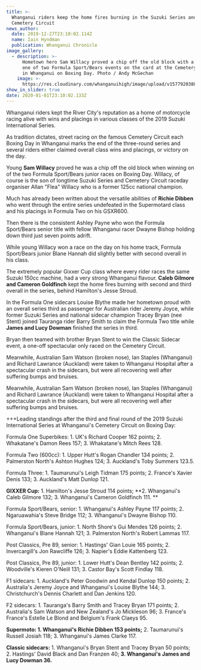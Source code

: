 ```yaml
---
title: >-
  Whanganui riders keep the home fires burning in the Suzuki Series and on
  Cemetery Circuit 
news_author:
  date: 2019-12-27T23:10:02.114Z
  name: Iain Hyndman
  publication: Whanganui Chronicle
image_gallery:
  - description: >-
      Hometown hero Sam Willacy proved a chip off the old block with a win in
      one of two Formula Sport/Bears events on the card at the Cemetery Circuit
      in Whanganui on Boxing Day. Photo / Andy McGechan
    image: >-
      https://res.cloudinary.com/whanganuihigh/image/upload/v1577920388/News/Sam_Willacy_Chron_28.12.19.jpg
show_in_slider: true
date: 2020-01-01T23:10:02.133Z
---
```

Whanganui riders kept the River City's reputation as a home of motorcycle racing alive with wins and placings in various classes of the 2019 Suzuki International Series.

As tradition dictates, street racing on the famous Cemetery Circuit each Boxing Day in Whanganui marks the end of the three-round series and several riders either claimed overall class wins and placings, or victory on the day.

Young **Sam Willacy** proved he was a chip off the old block when winning on of the two Formula Sport/Bears junior races on Boxing Day. Willacy, of course is the son of longtime Suzuki Series and Cemetery Circuit raceday organiser Allan "Flea" Willacy who is a former 125cc national champion.

Much has already been written about the versatile abilities of **Richie Dibben** who went through the entire series undefeated in the Supermotard class and his placings in Formula Two on his GSXR600.

Then there is the consistent Ashley Payne who won the Formula Sport/Bears senior title with fellow Whanganui racer Dwayne Bishop holding down third just seven points adrift.

While young Willacy won a race on the day on his home track, Formula Sport/Bears junior Blane Hannah did slightly better with second overall in his class.

The extremely popular Gixxer Cup class where every rider races the same Suzuki 150cc machine, had a very strong Whanganui flavour. **Caleb Gilmore and Cameron Goldfinch** kept the home fires burning with second and third overall in the series, behind Hamilton's Jesse Stroud.

In the Formula One sidecars Louise Blythe made her hometown proud with an overall series third as passenger for Australian rider Jeremy Joyce, while former Suzuki Series and national sidecar champion Tracey Bryan (nee Stent) joined Tauranga rider Barry Smith to claim the Formula Two title while **James and Lucy Dowman** finished the series in third. 

Bryan then teamed with brother Bryan Stent to win the Classic Sidecar event, a one-off spectacular only raced on the Cemetery Circuit.

Meanwhile, Australian Sam Watson (broken nose), Ian Staples (Whanganui) and Richard Lawrance (Auckland) were taken to Whanganui Hospital after a spectacular crash in the sidecars, but were all recovering well after suffering bumps and bruises.

Meanwhile, Australian Sam Watson (broken nose), Ian Staples (Whanganui) and Richard Lawrance (Auckland) were taken to Whanganui Hospital after a spectacular crash in the sidecars, but were all recovering well after suffering bumps and bruises.

+++Leading standings after the third and final round of the 2019 Suzuki International Series at Whanganui's Cemetery Circuit on Boxing Day:

Formula One Superbikes: 1. UK's Richard Cooper 162 points; 2. Whakatane's Damon Rees 157; 3. Whakatane's Mitch Rees 128.

Formula Two (600cc): 1. Upper Hutt's Rogan Chandler 134 points; 2. Palmerston North's Ashton Hughes 124; 3. Auckland's Toby Summers 123.5.

Formula Three: 1. Taumarunui's Leigh Tidman 175 points; 2. France's Xavier Denis 133; 3. Auckland's Matt Dunlop 121.

**GIXXER Cup:** 1. Hamilton's Jesse Stroud 114 points; **2. Whanganui's Caleb Gilmore 132; 3. Whanganui's Cameron Goldfinch 111.**

Formula Sport/Bears, senior: 1. Whanganui's Ashley Payne 117 points; 2. Ngaruawahia's Steve Bridge 112; 3. Whanganui's Dwayne Bishop 110.

Formula Sport/Bears, junior: 1. North Shore's Gui Mendes 126 points; 2. Whanganui's Blane Hannah 121; 3. Palmerston North's Robert Lammas 117.

Post Classics, Pre 89, senior: 1. Hastings' Gian Louie 165 points; 2. Invercargill's Jon Rawcliffe 126; 3. Napier's Eddie Kattenberg 123.

Post Classics, Pre 89, junior: 1. Lower Hutt's Dean Bentley 142 points; 2. Woodville's Kieren O'Neill 131; 3. Castor Bay's Scott Findlay 118.

F1 sidecars: 1. Auckland's Peter Goodwin and Kendal Dunlop 150 points; 2. Australia's Jeremy Joyce and Whanganui's Louise Blythe 144; 3. Christchurch's Dennis Charlett and Dan Jenkins 120.

F2 sidecars: 1. Tauranga's Barry Smith and Tracey Bryan 171 points; 2. Australia's Sam Watson and New Zealand's Jo Mickleson 96; 3. France's France's Estelle Le Blond and Belgium's Frank Claeys 95.

**Supermoto: 1. Whanganui's Richie Dibben 153 points;** 2. Taumarunui's Russell Josiah 118; 3. Whanganui's James Clarke 117.

**Classic sidecars:** 1. Whanganui's Bryan Stent and Tracey Bryan 50 points; 2. Hastings' David Black and Dan Franzen 40; **3. Whanganui's James and Lucy Dowman 36.**
